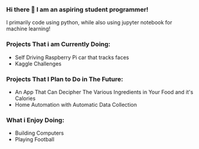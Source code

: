 ### Hi there 👋 I am an aspiring student programmer!

I primarily code using python, while also using jupyter notebook for machine learning! 

### Projects That i am Currently Doing:
- Self Driving Raspberry Pi car that tracks faces
- Kaggle Challenges 

### Projects That I Plan to Do in The Future:
- An App That Can Decipher The Various Ingredients in Your Food and it's Calories
- Home Automation with Automatic Data Collection

### What i Enjoy Doing:
- Building Computers 
- Playing Football
